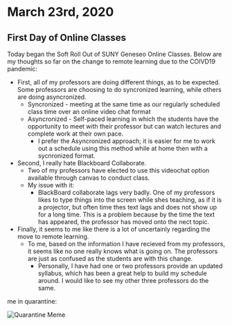 # March 23rd, 2020

## First Day of Online Classes

Today began the Soft Roll Out of SUNY Geneseo Online Classes. Below are my thoughts so far on the change to remote learning due to the COIVD19 pandemic:

- First, all of my professors are doing different things, as to be expected. Some professors are choosing to do syncronized learning, while others are doing asyncronized.
    - Syncronized - meeting at the same time as our regularly scheduled class time over an online video chat format
    - Asyncronized - Self-paced learning in which the students have the opportunity to meet with their professor but can watch lectures and complete work at their own pace.
        - I prefer the Asyncronized approach; it is easier for me to work out a schedule using this method while at home then with a sycnronized format.
- Second, I really hate Blackboard Collaborate.
    - Two of my professors have elected to use this videochat option available through canvas to conduct class.
    - My issue with it:
        - BlackBoard collaborate lags very badly. One of my professors likes to type things into the screen while shes teaching, as if it is a projector, but often time thes text lags and does not show up for a long time. This is a problem because by the time the text has appeared, the professor has moved onto the nect topic.
- Finally, it seems to me like there is a lot of uncertainly regarding the move to remote learning.
    - To me, based on the information I have recieved from my professors, it seems like no one really knows what is going on. The professors are just as confused as the students are with this change.
        - Personally, I have had one or two professors provide an updated syllabus, which has been a great help to build my schedule around. I would like to see my other three professors do the same.

me in quarantine:

![Quarantine Meme](https://media1.tenor.com/images/36be9fc3d3b6fbe435cffc5093da5c9a/tenor.gif?itemid=7506156)
